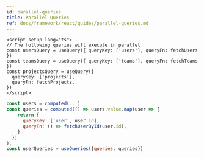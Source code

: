 ```yaml
---
id: parallel-queries
title: Parallel Queries
ref: docs/framework/react/guides/parallel-queries.md
---
```


[//]: # 'Example'

```vue
<script setup lang="ts">
// The following queries will execute in parallel
const usersQuery = useQuery({ queryKey: ['users'], queryFn: fetchUsers })
const teamsQuery = useQuery({ queryKey: ['teams'], queryFn: fetchTeams })
const projectsQuery = useQuery({
  queryKey: ['projects'],
  queryFn: fetchProjects,
})
</script>
```

[//]: # 'Example'
[//]: # 'Info'
[//]: # 'Info'
[//]: # 'Example2'

```js
const users = computed(...)
const queries = computed(() => users.value.map(user => {
    return {
      queryKey: ['user', user.id],
      queryFn: () => fetchUserById(user.id),
    }
  })
);
const userQueries = useQueries({queries: queries})
```

[//]: # 'Example2'
